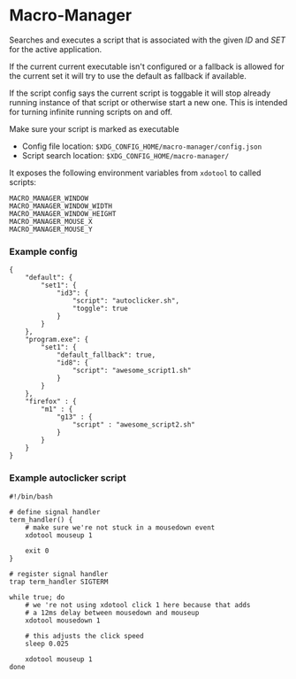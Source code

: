 # Macro-Manager

Searches and executes a script that is associated with the given *ID* and *SET* for the active application.

If the current current executable isn't configured or a fallback is allowed for the current set it will try to use the default as fallback if available.

If the script config says the current script is toggable it will stop already running instance of that script or otherwise start a new one.
This is intended for turning infinite running scripts on and off.

Make sure your script is marked as executable

* Config file location: `$XDG_CONFIG_HOME/macro-manager/config.json`
* Script search location: `$XDG_CONFIG_HOME/macro-manager/`

It exposes the following environment variables from `xdotool` to called scripts:
~~~
MACRO_MANAGER_WINDOW
MACRO_MANAGER_WINDOW_WIDTH
MACRO_MANAGER_WINDOW_HEIGHT
MACRO_MANAGER_MOUSE_X
MACRO_MANAGER_MOUSE_Y
~~~

### Example config
~~~
{
	"default": {
		"set1": {
			"id3": {
				"script": "autoclicker.sh",
				"toggle": true
			}
		}
	},
	"program.exe": {
		"set1": {
			"default_fallback": true,
			"id8": {
				"script": "awesome_script1.sh"
			}
		}
	},
	"firefox" : {
		"m1" : {
			"g13" : {
				"script" : "awesome_script2.sh"
			}
		}
	}
}
~~~

### Example autoclicker script
~~~
#!/bin/bash

# define signal handler
term_handler() {
	# make sure we're not stuck in a mousedown event
	xdotool mouseup 1

	exit 0
}

# register signal handler
trap term_handler SIGTERM

while true; do
	# we 're not using xdotool click 1 here because that adds
	# a 12ms delay between mousedown and mouseup
	xdotool mousedown 1

	# this adjusts the click speed
	sleep 0.025

	xdotool mouseup 1
done
~~~
